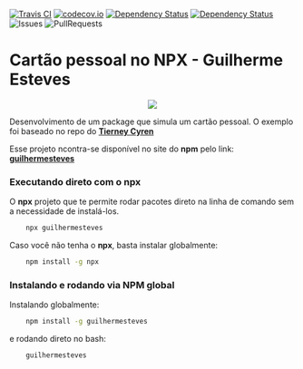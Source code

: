 [![Travis CI](https://travis-ci.org/guilhermesteves/guilhermesteves.svg?branch=master)](https://travis-ci.org/guilhermesteves/guilhermesteves)
[![codecov.io](https://codecov.io/github/guilhermesteves/guilhermesteves/coverage.svg?branch=master)](https://codecov.io/github/guilhermesteves/guilhermesteves?branch=master)
[![Dependency Status](https://david-dm.org/guilhermesteves/guilhermesteves.svg)](https://david-dm.org/guilhermesteves/guilhermesteves/master)
[![Dependency Status](https://david-dm.org/guilhermesteves/guilhermesteves/dev-status.svg)](https://david-dm.org/guilhermesteves/guilhermesteves/master#info=devDependencies)
![Issues](https://img.shields.io/github/issues/guilhermesteves/guilhermesteves.svg)
![PullRequests](https://img.shields.io/github/issues-pr/guilhermesteves/guilhermesteves.svg)

# Cartão pessoal no NPX - Guilherme Esteves

<p align="center">
  <img src="https://i.imgsafe.org/94/94baf7bcd1.png"/>  
</p>

Desenvolvimento de um package que simula um cartão pessoal. O exemplo foi baseado 
no repo do **[Tierney Cyren](https://twitter.com/bitandbang)**

Esse projeto ncontra-se disponível no site do **npm** pelo link: **[guilhermesteves](https://www.npmjs.com/package/guilhermesteves)**

### Executando direto com o npx

O **npx** projeto que te permite rodar pacotes direto na linha de comando sem a necessidade de instalá-los.

```bash
    npx guilhermesteves
```


Caso você não tenha o **npx**, basta instalar globalmente:

```bash
    npm install -g npx
```

### Instalando e rodando via NPM global 

Instalando globalmente:

```bash
    npm install -g guilhermesteves
```

e rodando direto no bash:

```bash
    guilhermesteves
```

